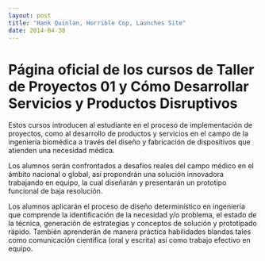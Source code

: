 ```yaml
---
layout: post
title: "Hank Quinlan, Horrible Cop, Launches Site"
date: 2014-04-30
---
```

# Página oficial de los cursos de Taller de Proyectos 01 y Cómo Desarrollar Servicios y Productos Disruptivos
Estos cursos introducen al estudiante en el proceso de implementación de proyectos, como al desarrollo de productos y servicios en el campo de la ingeniería biomédica a través del diseño y fabricación de dispositivos que atienden una necesidad médica.

Los alumnos serán confrontados a desafíos reales del campo médico en el ámbito nacional o global, así propondrán una solución innovadora trabajando en equipo, la cual diseñarán y presentarán un prototipo funcional de baja resolución.

Los alumnos aplicarán el proceso de diseño determinístico en ingeniería que comprende la identificación de la necesidad y/o problema, el estado de la técnica, generación de estrategias y conceptos de solución y prototipado rápido. También aprenderán de manera práctica habilidades blandas tales como comunicación científica (oral y escrita) así como trabajo efectivo en equipo. 
